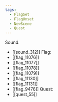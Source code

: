 ```yaml
---
tags:
  - FlagSet
  - FlagUnset
  - NewScene
  - Quest
---
```

Sound:
- [[sound_312]]
Flag:
- [[flag_11076]]
- [[flag_11077]]
- [[flag_11078]]
- [[flag_11079]]
- [[flag_11130]]
- [[flag_11131]]
- [[flag_9476]]
Quest:
- [[quest_55]]
